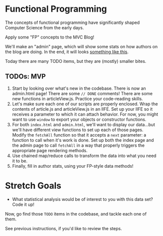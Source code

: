 # Functional Programming

The concepts of functional programming have significantly shaped Computer Science from the early days.

Apply some "FP" concepts to the MVC Blog!

We'll make an "admin" page, which will show some stats on how authors on the blog are doing. In the end, it will looks [something like this](https://cf-mvc-blog--class07.aerobatic.io/admin.html).

Today there are many TODO items, but they are (mostly) smaller bites.

## TODOs: MVP
1. Start by looking over what's new in the codebase. There is now an admin.html page! There are some `// DONE` comments! There are some new functions in articleView.js. Practice your code-reading skills.
1. Let's make sure each one of our scripts are properly enclosed. Wrap the contents of article.js and articleView.js in an IIFE. Set up your IIFE so it receives a parameter to which it can attach behavior. For now, you might want to use `window` to export your objects or constructor functions.
1. For both `index.html` and `admin.html`, we'll want to display our data...but we'll have different view functions to set up each of those pages. Modify the `fetchAll` function so that it accepts a `next` parameter: a function to call when it's work is done. Set up both the index page and the admin page to call `fetchAll` in a way that properly triggers the appropriate page rendering methods.
1. Use chained map/reduce calls to transform the data into what you need it to be.
1. Finally, fill in author stats, using your FP-style data methods!


# Stretch Goals
- What statistical analysis would be of interest to you with this data set? Code it up!




Now, go find those `TODO` items in the codebase, and tackle each one of them.

See previous instructions, if you'd like to review the steps.
